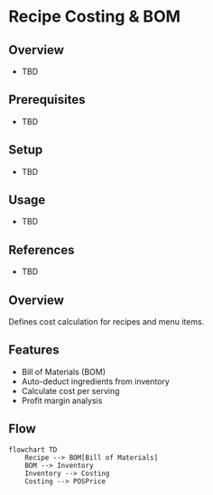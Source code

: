 # Recipe Costing & BOM

## Overview
- TBD

## Prerequisites
- TBD

## Setup
- TBD

## Usage
- TBD

## References
- TBD


## Overview
Defines cost calculation for recipes and menu items.

## Features
- Bill of Materials (BOM)
- Auto-deduct ingredients from inventory
- Calculate cost per serving
- Profit margin analysis

## Flow
```mermaid
flowchart TD
    Recipe --> BOM[Bill of Materials]
    BOM --> Inventory
    Inventory --> Costing
    Costing --> POSPrice
```

